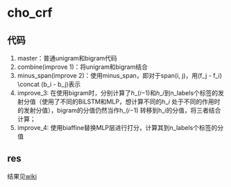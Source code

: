 # cho_crf

## 代码

1. master：普通unigram和bigram代码
2. combine(improve 1)：将unigram和bigram结合
3. minus_span(improve 2)：使用minus_span，即对于span(i, j)，用(f_j - f_i) \concat (b_i - b_j)表示
4. improve_3: 在使用bigram时，分别计算了ℎ_(𝑖−1)和ℎ_𝑖到n_labels个标签的发射分值（使用了不同的BiLSTM和MLP，想计算不同的ℎ_𝑖 处于不同的作用时的发射分值），bigram的分值仍然当作h_(𝑖−1) 转移到h_𝑖的分值，将三者结合计算；
5. improve_4: 使用biaffine替换MLP层进行打分，计算其到n_labels个标签的分值

## res
结果见[wiki](http://120.132.13.131:8080/wiki/index.php/CHOCRF-liyang)


